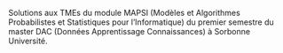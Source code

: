 Solutions aux TMEs du module MAPSI (Modèles et Algorithmes Probabilistes et Statistiques pour l’Informatique) du premier semestre du master DAC (Données Apprentissage Connaissances) à Sorbonne Université.


